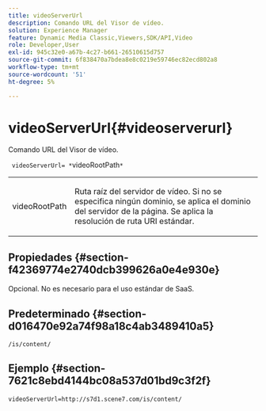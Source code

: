 ```yaml
---
title: videoServerUrl
description: Comando URL del Visor de vídeo.
solution: Experience Manager
feature: Dynamic Media Classic,Viewers,SDK/API,Video
role: Developer,User
exl-id: 945c32e0-a67b-4c27-b661-26510615d757
source-git-commit: 6f838470a7bdea8e8c0219e59746ec82ecd802a8
workflow-type: tm+mt
source-wordcount: '51'
ht-degree: 5%

---
```


# videoServerUrl{#videoserverurl}

Comando URL del Visor de vídeo.

` videoServerUrl= *`videoRootPath`*`

<table id="table_C616483932C2482CA9794DDD7313FD7C"> 
 <tbody> 
  <tr> 
   <td colname="col1"> <p> <span class="codeph"> <span class="varname"> videoRootPath</span> </span> </p> </td> 
   <td colname="col2"> <p> Ruta raíz del servidor de vídeo. Si no se especifica ningún dominio, se aplica el dominio del servidor de la página. Se aplica la resolución de ruta URI estándar. </p> </td> 
  </tr> 
 </tbody> 
</table>

## Propiedades {#section-f42369774e2740dcb399626a0e4e930e}

Opcional. No es necesario para el uso estándar de SaaS.

## Predeterminado {#section-d016470e92a74f98a18c4ab3489410a5}

`/is/content/`

## Ejemplo {#section-7621c8ebd4144bc08a537d01bd9c3f2f}

```
videoServerUrl=http://s7d1.scene7.com/is/content/
```

